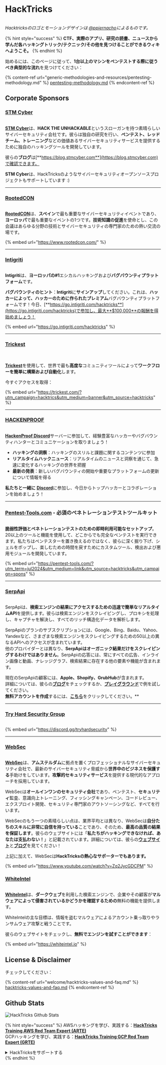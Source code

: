 # HackTricks

<figure><img src=".gitbook/assets/hacktricks.gif" alt=""><figcaption></figcaption></figure>

_Hacktricksのロゴとモーションデザインは_ [_@ppiernacho_](https://www.instagram.com/ppieranacho/)_によるものです。_

{% hint style="success" %}
**CTF、実際のアプリ、研究の読書、ニュースから学んだ各ハッキングトリック/テクニック/その他を見つけることができるウィキへようこそ。**
{% endhint %}

始めるには、このページに従って、**1台以上のマシンをペンテストする際に従うべき典型的な流れ**を見つけてください：

{% content-ref url="generic-methodologies-and-resources/pentesting-methodology.md" %}
[pentesting-methodology.md](generic-methodologies-and-resources/pentesting-methodology.md)
{% endcontent-ref %}

## Corporate Sponsors

### [STM Cyber](https://www.stmcyber.com)

<figure><img src=".gitbook/assets/stm (1).png" alt=""><figcaption></figcaption></figure>

[**STM Cyber**](https://www.stmcyber.com)は、**HACK THE UNHACKABLE**というスローガンを持つ素晴らしいサイバーセキュリティ会社です。彼らは独自の研究を行い、**ペンテスト、レッドチーム、トレーニング**などの価値あるサイバーセキュリティサービスを提供するために独自のハッキングツールを開発しています。

彼らの**ブログ**は[**https://blog.stmcyber.com**](https://blog.stmcyber.com)で確認できます。

**STM Cyber**は、HackTricksのようなサイバーセキュリティオープンソースプロジェクトもサポートしています :)

***

### [RootedCON](https://www.rootedcon.com/)

<figure><img src=".gitbook/assets/image (45).png" alt=""><figcaption></figcaption></figure>

[**RootedCON**](https://www.rootedcon.com)は、**スペイン**で最も重要なサイバーセキュリティイベントであり、**ヨーロッパ**で最も重要なイベントの1つです。**技術知識の促進**を使命とし、この会議はあらゆる分野の技術とサイバーセキュリティの専門家のための熱い交流の場です。

{% embed url="https://www.rootedcon.com/" %}

***

### [Intigriti](https://www.intigriti.com)

<figure><img src=".gitbook/assets/image (47).png" alt=""><figcaption></figcaption></figure>

**Intigriti**は、**ヨーロッパの#1**エシカルハッキングおよび**バグバウンティプラットフォーム**です。

**バグバウンティのヒント**：**Intigriti**に**サインアップ**してください。これは、**ハッカーによって、ハッカーのために作られたプレミアム**バグバウンティプラットフォームです！今日、[**https://go.intigriti.com/hacktricks**](https://go.intigriti.com/hacktricks)で参加し、最大**$100,000**の報酬を得始めましょう！

{% embed url="https://go.intigriti.com/hacktricks" %}

***

### [Trickest](https://trickest.com/?utm\_campaign=hacktrics\&utm\_medium=banner\&utm\_source=hacktricks)

<figure><img src=".gitbook/assets/image (48).png" alt=""><figcaption></figcaption></figure>

\
[**Trickest**](https://trickest.com/?utm\_campaign=hacktrics\&utm\_medium=banner\&utm\_source=hacktricks)を使用して、世界で最も**高度な**コミュニティツールによって**ワークフローを簡単に構築および自動化**します。

今すぐアクセスを取得：

{% embed url="https://trickest.com/?utm_campaign=hacktrics&utm_medium=banner&utm_source=hacktricks" %}

***

### [HACKENPROOF](https://bit.ly/3xrrDrL)

<figure><img src=".gitbook/assets/image (50).png" alt=""><figcaption></figcaption></figure>

[**HackenProof Discord**](https://discord.com/invite/N3FrSbmwdy)サーバーに参加して、経験豊富なハッカーやバグバウンティハンターとコミュニケーションを取りましょう！

* **ハッキングの洞察**：ハッキングのスリルと課題に関するコンテンツに参加
* **リアルタイムハックニュース**：リアルタイムのニュースと洞察を通じて、急速に変化するハッキングの世界を把握
* **最新の発表**：新しいバグバウンティの開始や重要なプラットフォームの更新について情報を得る

**私たちと一緒に** [**Discord**](https://discord.com/invite/N3FrSbmwdy)に参加し、今日からトップハッカーとコラボレーションを始めましょう！

***

### [Pentest-Tools.com](https://pentest-tools.com/?utm_term=jul2024&utm_medium=link&utm_source=hacktricks&utm_campaign=spons) - 必須のペネトレーションテストツールキット

<figure><img src=".gitbook/assets/image (15) (1).png" alt=""><figcaption></figcaption></figure>

**脆弱性評価とペネトレーションテストのための即時利用可能なセットアップ**。20以上のツールと機能を使用して、どこからでも完全なペンテストを実行できます。私たちはペンテスターを置き換えるのではなく、彼らに深く掘り下げ、シェルをポップし、楽しむための時間を戻すためにカスタムツール、検出および悪用モジュールを開発しています。

{% embed url="https://pentest-tools.com/?utm_term=jul2024&utm_medium=link&utm_source=hacktricks&utm_campaign=spons" %}

***

### [SerpApi](https://serpapi.com/)

<figure><img src=".gitbook/assets/image (5) (1).png" alt=""><figcaption></figcaption></figure>

SerpApiは、**検索エンジンの結果にアクセスするための迅速で簡単なリアルタイムAPI**を提供します。彼らは検索エンジンをスクレイピングし、プロキシを処理し、キャプチャを解決し、すべてのリッチ構造化データを解析します。

SerpApiのプランのサブスクリプションには、Google、Bing、Baidu、Yahoo、Yandexなど、さまざまな検索エンジンをスクレイピングするための50以上の異なるAPIへのアクセスが含まれています。\
他のプロバイダーとは異なり、**SerpApiはオーガニック結果だけをスクレイピングするわけではありません**。SerpApiの応答には、常にすべての広告、インライン画像と動画、ナレッジグラフ、検索結果に存在する他の要素や機能が含まれます。

現在のSerpApiの顧客には、**Apple、Shopify、GrubHub**が含まれます。\
詳細については、彼らの[**ブログ**](https://serpapi.com/blog/)をチェックするか、[**プレイグラウンド**](https://serpapi.com/playground)で例を試してください。\
**無料アカウントを作成**するには、[**こちら**](https://serpapi.com/users/sign\_up)をクリックしてください。**

***

### [Try Hard Security Group](https://discord.gg/tryhardsecurity)

<figure><img src=".gitbook/assets/telegram-cloud-document-1-5159108904864449420.jpg" alt=""><figcaption></figcaption></figure>

{% embed url="https://discord.gg/tryhardsecurity" %}

***

### [WebSec](https://websec.nl/)

<figure><img src=".gitbook/assets/websec (1).svg" alt=""><figcaption></figcaption></figure>

[**WebSec**](https://websec.nl)は、**アムステルダム**に拠点を置くプロフェッショナルなサイバーセキュリティ会社で、最新のサイバーセキュリティ脅威から**世界中のビジネスを保護する**手助けをしています。**攻撃的セキュリティサービス**を提供する現代的なアプローチを採用しています。

WebSecは**オールインワンのセキュリティ会社**であり、ペンテスト、**セキュリティ**監査、意識向上トレーニング、フィッシングキャンペーン、コードレビュー、エクスプロイト開発、セキュリティ専門家のアウトソーシングなど、すべてを行います。

WebSecのもう一つの素晴らしい点は、業界平均とは異なり、WebSecは**自分たちのスキルに非常に自信を持っている**ことであり、そのため、**最高の品質の結果を保証します**。彼らのウェブサイトには「**私たちがハッキングできなければ、あなたは支払わない！**」と記載されています。詳細については、彼らの[**ウェブサイト**](https://websec.nl/en/)と[**ブログ**](https://websec.nl/blog/)を見てください！

上記に加えて、WebSecは**HackTricksの熱心なサポーターでもあります。**

{% embed url="https://www.youtube.com/watch?v=Zq2JycGDCPM" %}

### [WhiteIntel](https://whiteintel.io)

<figure><img src=".gitbook/assets/image (1227).png" alt=""><figcaption></figcaption></figure>

[**WhiteIntel**](https://whiteintel.io)は、**ダークウェブ**を利用した検索エンジンで、企業やその顧客が**マルウェアによって侵害されているかどうかを確認するための**無料の機能を提供します。

WhiteIntelの主な目標は、情報を盗むマルウェアによるアカウント乗っ取りやランサムウェア攻撃と戦うことです。

彼らのウェブサイトをチェックし、**無料でエンジンを試すことができます**：

{% embed url="https://whiteintel.io" %}

## License & Disclaimer

チェックしてください：

{% content-ref url="welcome/hacktricks-values-and-faq.md" %}
[hacktricks-values-and-faq.md](welcome/hacktricks-values-and-faq.md)
{% endcontent-ref %}

## Github Stats

![HackTricks Github Stats](https://repobeats.axiom.co/api/embed/68f8746802bcf1c8462e889e6e9302d4384f164b.svg "Repobeats analytics image")


{% hint style="success" %}
AWSハッキングを学び、実践する：<img src="/.gitbook/assets/arte.png" alt="" data-size="line">[**HackTricks Training AWS Red Team Expert (ARTE)**](https://training.hacktricks.xyz/courses/arte)<img src="/.gitbook/assets/arte.png" alt="" data-size="line">\
GCPハッキングを学び、実践する：<img src="/.gitbook/assets/grte.png" alt="" data-size="line">[**HackTricks Training GCP Red Team Expert (GRTE)**<img src="/.gitbook/assets/grte.png" alt="" data-size="line">](https://training.hacktricks.xyz/courses/grte)

<details>

<summary>HackTricksをサポートする</summary>

* [**サブスクリプションプラン**](https://github.com/sponsors/carlospolop)を確認してください！
* **💬 [**Discordグループ**](https://discord.gg/hRep4RUj7f)や[**テレグラムグループ**](https://t.me/peass)に参加するか、**Twitter**で私たちをフォローしてください 🐦 [**@hacktricks\_live**](https://twitter.com/hacktricks\_live)**。**
* **ハッキングトリックを共有するには、[**HackTricks**](https://github.com/carlospolop/hacktricks)と[**HackTricks Cloud**](https://github.com/carlospolop/hacktricks-cloud)のGitHubリポジトリにPRを送信してください。**

</details>
{% endhint %}
